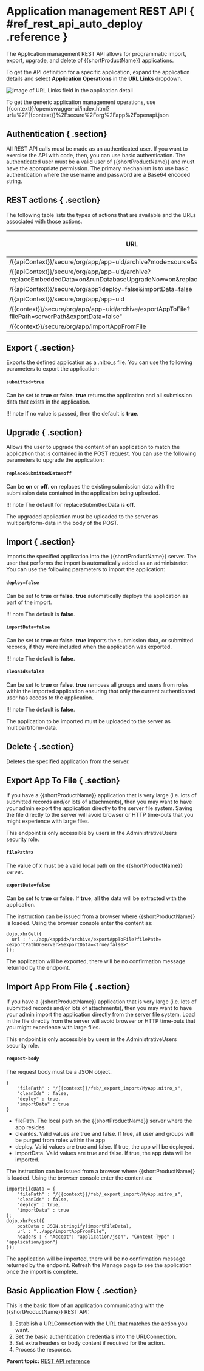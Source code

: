 # Application management REST API { #ref_rest_api_auto_deploy .reference }

The Application management REST API allows for programmatic import, export, upgrade, and delete of {{shortProductName}} applications. 

To get the API definition for a specific application, expand the application details and select **Application Operations** in the **URL Links** dropdown.

![image of URL Links field in the application detail](graphics/rest_api_app_operations.png)

To get the generic application management operations, use {{context}}/open/swagger-ui/index.html?url=%2F{{context}}%2Fsecure%2Forg%2Fapp%2Fopenapi.json

## Authentication { .section}

All REST API calls must be made as an authenticated user. If you want to exercise the API with code, then, you can use basic authentication. The authenticated user must be a valid user of {{shortProductName}} and must have the appropriate permission. The primary mechanism is to use basic authentication where the username and password are a Base64 encoded string.

## REST actions { .section}

The following table lists the types of actions that are available and the URLs associated with those actions.

|URL|HTTP Verb Header|Action Name|
|---|----------------|-----------|
|/{{apiContext}}/secure/org/app/app-uid/archive?mode=source&submitted=true|GET|Export|
|/{{apiContext}}/secure/org/app/app-uid/archive?replaceEmbeddedData=on&runDatabaseUpgradeNow=on&replaceSubmittedData=on|POST|Upgrade|
|/{{apiContext}}/secure/org/app?deploy=false&importData=false|POST|Import|
|/{{apiContext}}/secure/org/app/app-uid|DELETE|Delete|
|/{{context}}/secure/org/app/app-uid/archive/exportAppToFile?filePath=serverPath&exportData=false"|GET|ExportAppToFile|
|/{{context}}/secure/org/app/importAppFromFile|POST|ImportAppFromFile|

## Export { .section}

Exports the defined application as a .nitro\_s file. You can use the following parameters to export the application:

#### `submitted=true` 
Can be set to **true** or **false**. **true** returns the application and all submission data that exists in the application.

!!! note
    If no value is passed, then the default is **true**.

## Upgrade { .section}

Allows the user to upgrade the content of an application to match the application that is contained in the POST request. You can use the following parameters to upgrade the application:

#### `replaceSubmittedData=off`
Can be **on** or **off**. **on** replaces the existing submission data with the submission data contained in the application being uploaded.

!!! note
    The default for replaceSubmittedData is **off**.

The upgraded application must be uploaded to the server as multipart/form-data in the body of the POST.

## Import { .section}

Imports the specified application into the {{shortProductName}} server. The user that performs the import is automatically added as an administrator. You can use the following parameters to import the application:

#### `deploy=false`
Can be set to **true** or **false**. **true** automatically deploys the application as part of the import.

!!! note
    The default is **false**.

#### `importData=false`
Can be set to **true** or **false**. **true** imports the submission data, or submitted records, if they were included when the application was exported.

!!! note
    The default is **false**.

#### `cleanIds=false`
Can be set to **true** or **false**. **true** removes all groups and users from roles within the imported application ensuring that only the current authenticated user has access to the application.

!!! note
    The default is **false**.


The application to be imported must be uploaded to the server as multipart/form-data.

## Delete { .section}

Deletes the specified application from the server.

## Export App To File { .section}

If you have a {{shortProductName}} application that is very large (i.e. lots of submitted records and/or lots of attachments), then you may want to have your admin export the application directly to the server file system.  Saving the file directly to the server will avoid browser or HTTP time-outs that you might experience with large files.

This endpoint is only accessible by users in the AdministrativeUsers security role.

#### `filePath=x`
The value of *x* must be a valid local path on the {{shortProductName}} server.

#### `exportData=false`
Can be set to **true** or **false**. If **true**, all the data will be extracted with the application.

The instruction can be issued from a browser where {{shortProductName}} is loaded.  Using the browser console enter the content as:

```
dojo.xhrGet({ 
  url : "../app/<appid>/archive/exportAppToFile?filePath=<exportPathOnServer>&exportData=<true/false>" 
});
```

The application will be exported, there will be no confirmation message returned by the endpoint.

## Import App From File { .section}

If you have a {{shortProductName}} application that is very large (i.e. lots of submitted records and/or lots of attachments), then you may want to have your admin import the application directly from the server file system.  Load in the file directly from the server will avoid browser or HTTP time-outs that you might experience with large files.

This endpoint is only accessible by users in the AdministrativeUsers security role.

#### `request-body`
The request body must be a JSON object.

```
{ 
    "filePath" : "/{{context}}/feb/_export_import/MyApp.nitro_s",
    "cleanIds" : false,
    "deploy" : true,
    "importData" : true
}
```

- filePath. The local path on the {{shortProductName}} server where the app resides
- cleanIds. Valid values are true and false.  If true, all user and groups will be purged from roles within the app
- deploy. Valid values are true and false.  If true, the app will be deployed.
- importData. Valid values are true and false. If true, the app data will be imported.

The instruction can be issued from a browser where {{shortProductName}} is loaded.  Using the browser console enter the content as:

```
importFileData = { 
    "filePath" : "/{{context}}/feb/_export_import/MyApp.nitro_s",
    "cleanIds" : false,
    "deploy" : true,
    "importData" : true
};  
dojo.xhrPost({
    postData : JSON.stringify(importFileData),
    url : "../app/importAppFromFile",
    headers : { "Accept": "application/json", "Content-Type" : "application/json"}
});
```

The application will be imported, there will be no confirmation message returned by the endpoint.  Refresh the Manage page to see the application once the import is complete.

## Basic Application Flow { .section}

This is the basic flow of an application communicating with the {{shortProductName}} REST API:

1.  Establish a URLConnection with the URL that matches the action you want.
2.  Set the basic authentication credentials into the URLConnection.
3.  Set extra headers or body content if required for the action.
4.  Process the response.

**Parent topic:** [REST API reference](ref_rest_api_ref.md)

